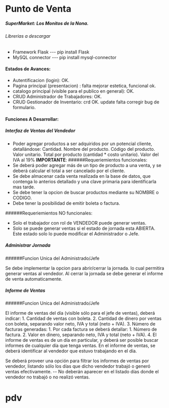 ﻿# Punto de Venta
##### SuperMarket: Los Monitos de la Nona.


###### Librerias a descargar
- Framework Flask --- pip install Flask
- MySQL connector --- pip install mysql-connector

#### Estados de Avances:
- Autentificacion (login): OK.
- Pagina principal (presentacion) : falta mejorar estetica, funcional ok.
- catalogo principal (visible para el publico en general): OK.
- CRUD Administrador de Trabajadores: OK.
- CRUD Gestionador de Inventario: crd OK. update falta corregir bug de formulario.


#### Funciones A Desarrollar:
##### Interfaz de Ventas del Vendedor
- Poder agregar productos a ser adquiridos por un potencial cliente, detallándose: 
		 Cantidad. 
		Nombre del producto. 
		Código del producto. 
		Valor unitario. 
		Total por producto (cantidad * costo unitario). 
		Valor del IVA al 19%
 **IMPORTANTE**:
######Requeriemientos funcionales:
- Se deberá poder agregar más de un tipo de producto a una venta, y se deberá calcular el total a ser cancelado por el cliente. 
-  Se debe almacenar cada venta realizada en la base de datos, que contenga lo anterios detallado y una clave primaria para identificarla mas tarde.
- Se debe tener la opcion de buscar productos mediante su NOMBRE o CODIGO.
- Debe tener la posibilidad de emitir boleta o factura.

######Requeriemientos  NO funcionales:

 - Solo el trabajador con rol de VENDEDOR puede generar ventas.
 - Solo se puede generar ventas si el estado de jornada esta ABIERTA. Este estado solo lo puede modificar el Administrador o Jefe.




##### Administrar Jornada
######Funcion Unica del Administrado/Jefe

Se debe implementar la opcion para abrir/cerrar la jornada. lo cual permitira generar ventas al vendedor.
Al cerrar la jornada se debe generar el informe de venta automaticamente.


##### Informe de Ventas
######Funcion Unica del Administrado/Jefe

El informe de ventas del día (visible sólo para el jefe de ventas), deberá indicar: 
		1. Cantidad de ventas con boleta. 
		2. Cantidad de dinero por ventas con boleta, separando valor neto, IVA y total (neto + IVA). 
		3. Número de facturas generadas: 
			1. Por cada factura se deberá detallar: 
				1. Número de factura. 
				2. Valor en dinero, separando neto, IVA y total (neto + IVA). 
		4. El informe de ventas es de un día en particular, y deberá ser posible buscar informes de cualquier día que tenga ventas. 
En el informe de ventas, se deberá identificar al vendedor que estuvo trabajando en el día. 

 Se deberá proveer una opción para filtrar los informes de ventas por vendedor, listando sólo los días que dicho vendedor trabajó o generó ventas efectivamente. 
-- No deberán aparecer en el listado días donde el vendedor no trabajó o no realizó ventas.  
# pdv
